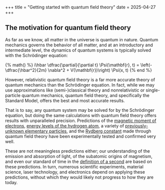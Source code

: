 +++
title = "Getting started with quantum field theory"
date = 2025-04-27
+++

## The motivation for quantum field theory

As far as we know, all matter in the universe is quantum in nature. Quantum mechanics governs the behavior of all matter, and at an introductory and intermediate level, the dynamics of quantum systems is typically solved with the Schrödinger equation:

{% math() %}
i\hbar \dfrac{\partial}{\partial t} \Psi(\mathbf{r}, t) = \left(-\dfrac{\hbar^2}{2m} \nabla^2 + V(\mathbf{r})\right) \Psi(x, t)
{% end %}

However, relativistic quantum field theory is a far more accurate theory of quantum mechanics than the Schrödinger equation. In fact, while we may use approximations like (semi-)classical theory and nonrelativistic or single-particle quantum mechanics, quantum field theory, and specifically the Standard Model, offers the best and most accurate results. 

That is to say, any quantum system may be solved for by the Schrödinger equation, but doing the same calculations with quantum field theory offers results with unparalleled precision. Predictions of the [magnetic moment of electrons](https://en.wikipedia.org/wiki/Magnetic_moment), [energy levels of the hydrogen atom](https://en.wikipedia.org/wiki/Lamb_shift), a variety of [previously-unknown elementary particles](https://physics.info/standard/), and the [Rydberg constant](https://en.wikipedia.org/wiki/Rydberg_constant) made through quantum field theory have been experimentally tested and confirmed very well.

These are not meaningless predictions either; our understanding of the emission and absorption of light, of the subatomic origins of magnetism, and even our standard of time in the [definition of a second](https://en.wikipedia.org/wiki/Second) are based on these predictions. In turn, numerous scientific experiments, material science, laser technology, and electronics depend on applying these predictions, without which they would likely not progress to how they are today.
